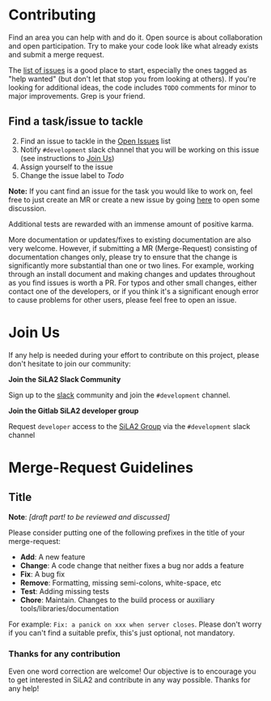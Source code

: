 # Contributing

Find an area you can help with and do it. Open source is about collaboration and open participation. Try to make your code
look like what already exists and submit a merge request.

The [list of issues](https://gitlab.com/groups/SiLA2/-/boards/539734) is a good place to start, especially the ones tagged as 
"help wanted" (but don't let that stop you from looking at others). If you're looking for additional ideas, the code includes 
`TODO` comments for minor to major improvements. Grep is your friend.

## Find a task/issue to tackle

2. Find an issue to tackle in the [Open Issues](https://gitlab.com/groups/SiLA2/-/boards/539734) list
2. Notify `#development` slack channel that you will be working on this issue (see instructions to [Join Us](#join-us))
3. Assign yourself to the issue
4. Change the issue label to *Todo*

**Note:** If you cant find an issue for the task you would like to work on, feel free to just create an MR or create 
a new issue by going [here](https://gitlab.com/groups/SiLA2/-/issues) to open some discussion.

Additional tests are rewarded with an immense amount of positive karma.

More documentation or updates/fixes to existing documentation are also very welcome. However, if submitting a MR (Merge-Request) 
consisting of documentation changes only, please try to ensure that the change is significantly more substantial than one or two lines.
For example, working through an install document and making changes and updates throughout as you find issues is worth a PR. 
For typos and other small changes, either contact one of the developers, or if you think it's a significant enough error to cause 
problems for other users, please feel free to open an issue.

# Join Us

If any help is needed during your effort to contribute on this project, please don't hesitate to join our community:


**Join the SiLA2 Slack Community**

Sign up to the [slack](https://join.slack.com/t/sila-standard/shared_invite/enQtNDI0ODcxMDg5NzkzLTc4YjdkNzgxYjM5NDIyMzAyNTJjMjE1ZWI5MzY0M2Y2NmY3ZGQ2NTI3YzJiMmIzNTFmZmJkMWI3ZTMyMTk5NGY) community and join the `#development` channel.

**Join the Gitlab SiLA2 developer group**

Request `developer` access to the [SiLA2 Group](https://gitlab.com/SiLA2) via the `#development` slack channel


# Merge-Request Guidelines

## Title
**Note**: *[draft part! to be reviewed and discussed]*

Please consider putting one of the following prefixes in the title of your merge-request:
- **Add**:     A new feature
- **Change**:  A code change that neither fixes a bug nor adds a feature
- **Fix**:     A bug fix
- **Remove**:    Formatting, missing semi-colons, white-space, etc
- **Test**:     Adding missing tests
- **Chore**:    Maintain. Changes to the build process or auxiliary tools/libraries/documentation

For example: `Fix: a panick on xxx when server closes`. Please don't worry if you can't find a suitable prefix, this's just optional, not mandatory.

### Thanks for any contribution
Even one word correction are welcome! Our objective is to encourage you to get interested in SiLA2 and contribute in any way possible. Thanks for any help!
